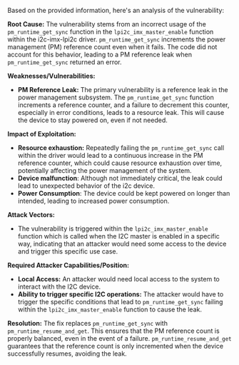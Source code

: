 Based on the provided information, here's an analysis of the vulnerability:

**Root Cause:**
The vulnerability stems from an incorrect usage of the `pm_runtime_get_sync` function in the `lpi2c_imx_master_enable` function within the i2c-imx-lpi2c driver. `pm_runtime_get_sync` increments the power management (PM) reference count even when it fails. The code did not account for this behavior, leading to a PM reference leak when `pm_runtime_get_sync` returned an error.

**Weaknesses/Vulnerabilities:**
- **PM Reference Leak:** The primary vulnerability is a reference leak in the power management subsystem. The `pm_runtime_get_sync` function increments a reference counter, and a failure to decrement this counter, especially in error conditions, leads to a resource leak. This will cause the device to stay powered on, even if not needed.

**Impact of Exploitation:**
- **Resource exhaustion:** Repeatedly failing the `pm_runtime_get_sync` call within the driver would lead to a continuous increase in the PM reference counter, which could cause resource exhaustion over time, potentially affecting the power management of the system. 
- **Device malfunction**:  Although not immediately critical, the leak could lead to unexpected behavior of the i2c device.
- **Power Consumption**: The device could be kept powered on longer than intended, leading to increased power consumption.

**Attack Vectors:**
- The vulnerability is triggered within the `lpi2c_imx_master_enable` function which is called when the I2C master is enabled in a specific way, indicating that an attacker would need some access to the device and trigger this specific use case.

**Required Attacker Capabilities/Position:**
- **Local Access:** An attacker would need local access to the system to interact with the I2C device.
- **Ability to trigger specific I2C operations:** The attacker would have to trigger the specific conditions that lead to `pm_runtime_get_sync` failing within the `lpi2c_imx_master_enable` function to cause the leak.

**Resolution:**
The fix replaces `pm_runtime_get_sync` with `pm_runtime_resume_and_get`. This ensures that the PM reference count is properly balanced, even in the event of a failure. `pm_runtime_resume_and_get` guarantees that the reference count is only incremented when the device successfully resumes, avoiding the leak.